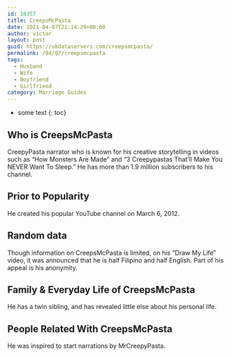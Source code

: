 ```yaml
---
id: 18357
title: CreepsMcPasta
date: 2021-04-07T21:14:29+00:00
author: victor
layout: post
guid: https://ukdataservers.com/creepsmcpasta/
permalink: /04/07/creepsmcpasta
tags:
  - Husband
  - Wife
  - Boyfriend
  - Girlfriend
category: Marriage Guides
---
```


* some text
{: toc}


## Who is CreepsMcPasta



CreepyPasta narrator who is known for his creative storytelling in videos such as &#8220;How Monsters Are Made&#8221; and &#8220;3 Creepypastas That&#8217;ll Make You NEVER Want To Sleep.&#8221; He has more than 1.9 million subscribers to his channel.

                
                
                
## Prior to Popularity



He created his popular YouTube channel on March 6, 2012.

                
                
                
## Random data



Though information on CreepsMcPasta is limited, on his &#8220;Draw My Life&#8221; video, it was announced that he is half Filipino and half English. Part of his appeal is his anonymity.

                
                
                
## Family & Everyday Life of CreepsMcPasta



He has a twin sibling, and has revealed little else about his personal life.

                
                
                
## People Related With CreepsMcPasta



He was inspired to start narrations by MrCreepyPasta.

                
              
            
          
          
          